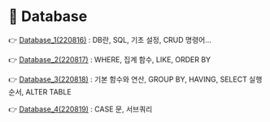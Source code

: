 # 📕 Database

👉 [Database_1(220816)](./Database_220816.md) : DB란, SQL, 기초 설정, CRUD 명령어...

👉 [Database_2(220817)](./Database_220817.md) : WHERE, 집계 함수, LIKE, ORDER BY

👉 [Database_3(220818)](./Database_220818.md) : 기본 함수와 연산, GROUP BY, HAVING, SELECT 실행 순서, ALTER TABLE

👉 [Database_4(220819)](./Database_220819.md) : CASE 문, 서브쿼리 



